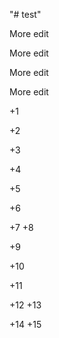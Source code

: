 "# test" 

More edit

More edit

More edit

More edit

+1

+2

+3

+4

+5

+6

+7
 +8
 
 +9
 
 +10
 
 +11

+12
+13

+14
+15
